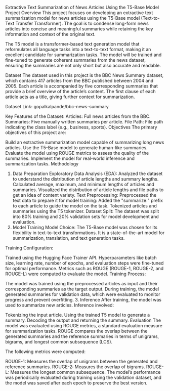 Extractive Text Summarization of News Articles Using the T5-Base Model
Project Overview
This project focuses on developing an extractive text summarization model for news articles using the T5-Base model (Text-to-Text Transfer Transformer). The goal is to condense long-form news articles into concise and meaningful summaries while retaining the key information and context of the original text.

The T5 model is a transformer-based text generation model that reformulates all language tasks into a text-to-text format, making it an excellent candidate for summarization tasks. The model will be trained and fine-tuned to generate coherent summaries from the news dataset, ensuring the summaries are not only short but also accurate and readable.

Dataset
The dataset used in this project is the BBC News Summary dataset, which contains 417 articles from the BBC published between 2004 and 2005. Each article is accompanied by five corresponding summaries that provide a brief overview of the article’s content. The first clause of each article acts as a title, giving further context for summarization.

Dataset Link: gopalkalpande/bbc-news-summary

Key Features of the Dataset:
Articles: Full news articles from the BBC.
Summaries: Five manually written summaries per article.
File Path: File path indicating the class label (e.g., business, sports).
Objectives
The primary objectives of this project are:

Build an extractive summarization model capable of summarizing long news articles.
Use the T5-Base model to generate human-like summaries.
Evaluate the model using ROUGE metrics to assess the quality of the summaries.
Implement the model for real-world inference and summarization tasks.
Methodology
1. Data Preparation
Exploratory Data Analysis (EDA): Analyzed the dataset to understand the distribution of article lengths and summary lengths.
Calculated average, maximum, and minimum lengths of articles and summaries.
Visualized the distribution of article lengths and file paths to get an idea of content variety.
Text Preprocessing: Preprocessed the text data to prepare it for model training:
Added the "summarize:" prefix to each article to guide the model on the task.
Tokenized articles and summaries using the T5 tokenizer.
Dataset Split: The dataset was split into 80% training and 20% validation sets for model development and evaluation.
2. Model Training
Model Choice: The T5-Base model was chosen for its flexibility in text-to-text transformations. It is a state-of-the-art model for summarization, translation, and text generation tasks.

Training Configuration:

Trained using the Hugging Face Trainer API.
Hyperparameters like batch size, learning rate, number of epochs, and evaluation steps were fine-tuned for optimal performance.
Metrics such as ROUGE (ROUGE-1, ROUGE-2, and ROUGE-L) were computed to evaluate the model.
Training Process:

The model was trained using the preprocessed articles as input and their corresponding summaries as the target output.
During training, the model generated summaries for validation data, which were evaluated to monitor progress and prevent overfitting.
3. Inference
After training, the model was used to summarize new articles. Inference involved:

Tokenizing the input article.
Using the trained T5 model to generate a summary.
Decoding the output and returning the summary.
Evaluation
The model was evaluated using ROUGE metrics, a standard evaluation measure for summarization tasks. ROUGE compares the overlap between the generated summaries and the reference summaries in terms of unigrams, bigrams, and longest common subsequence (LCS).

The following metrics were computed:

ROUGE-1: Measures the overlap of unigrams between the generated and reference summaries.
ROUGE-2: Measures the overlap of bigrams.
ROUGE-L: Measures the longest common subsequence.
The model’s performance was periodically evaluated during training using the validation dataset, and the model was saved after each epoch to preserve the best version.
